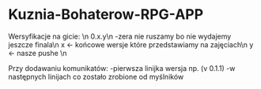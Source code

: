 # Kuznia-Bohaterow-RPG-APP

Wersyfikacje na gicie: \n
0.x.y\n
-zera nie ruszamy bo nie wydajemy jeszcze finala\n
x <- końcowe wersje które przedstawiamy na zajęciach\n
y <- nasze pushe \n

Przy dodawaniu komunikatów: 
-pierwsza linijka wersja np. (v 0.1.1)
-w następnych linijach co zostało zrobione od myślników 
